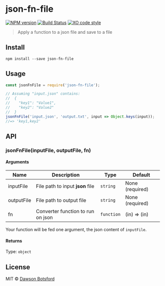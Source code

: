 # json-fn-file
[![NPM version][npm-image]][npm-url] [![Build Status][travis-image]][travis-url] [![XO code style][xo-image]][xo-url]

> Apply a function to a json file and save to a file

## Install

```
npm install --save json-fn-file
```

## Usage

```js
const jsonFnFile = require('json-fn-file');

// Assuming "input.json" contains:
//  {
//    "key1": "Value1",
//    "key2": "Value2"
//  }
jsonFnFile('input.json', 'output.txt', input => Object.keys(input));
//=> 'key1,key2'
```

## API

### jsonFnFile(inputFile, outputFile, fn)

#### Arguments

| Name       | Description                     |   Type   |  Default  |
| -------    | ------------------------------- | -------- |  -------  |
| inputFile  | File path to input **json** file    | `string` | None (required) |
| outputFile | File path to output file        | `string` | None (required) |
| fn         | Converter function to run on json | `function` | (in) => (in) |

Your function will be fed one argument, the json content of `inputFile`.

#### Returns

Type: `object`

## License

MIT © [Dawson Botsford](http://dawsonbotsford.com)

[npm-image]: https://badge.fury.io/js/json-fn-file.svg
[npm-url]: https://npmjs.org/package/json-fn-file
[travis-image]: https://travis-ci.org/dawsonbotsford/json-fn-file.svg?branch=master
[travis-url]: https://travis-ci.org/dawsonbotsford/json-fn-file
[xo-image]: https://img.shields.io/badge/code_style-XO-5ed9c7.svg
[xo-url]: https://github.com/sindresorhus/xo
